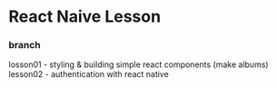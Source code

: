 # React Naive Lesson

### branch
losson01 - styling & building simple react components (make albums)
lesson02 - authentication with react native
